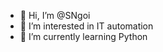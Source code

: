 - 👋 Hi, I’m @SNgoi
- 👀 I’m interested in IT automation
- 🌱 I’m currently learning Python

<!---
SNgoi/SNgoi is a ✨ special ✨ repository because its `README.md` (this file) appears on your GitHub profile.
You can click the Preview link to take a look at your changes.
--->
